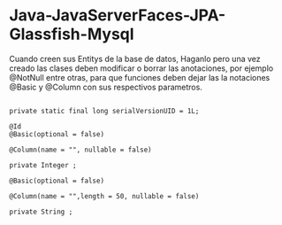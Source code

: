 # Java-JavaServerFaces-JPA-Glassfish-Mysql

Cuando creen sus Entitys de la base de datos, Haganlo pero una vez creado las clases deben modificar o borrar las anotaciones, por ejemplo @NotNull
entre otras, para que funciones deben dejar las la notaciones @Basic y @Column con sus respectivos parametros.

<code>
private static final long serialVersionUID = 1L;<br/>
@Id
@Basic(optional = false)<br/>
@Column(name = "<nombreAtributo>", nullable = false)<br/>
private Integer <nombreAtributo>;<br/>
@Basic(optional = false)<br/>
@Column(name = "<nombreAtributo>",length = 50, nullable = false)<br/>
private String <nombreAtributo>;<br/>
</code>
